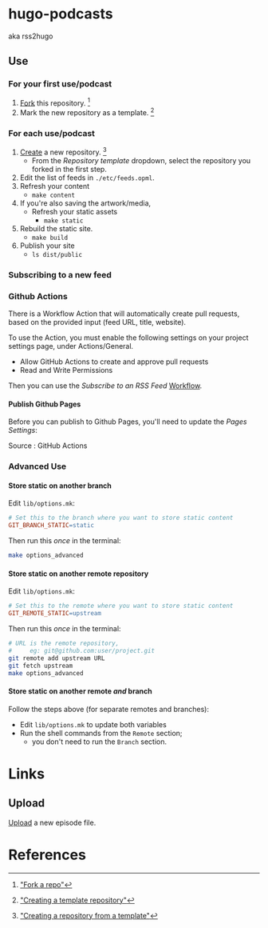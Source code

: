 # hugo-podcasts

aka rss2hugo

## Use

### For your first use/podcast

1.  [Fork](https://github.com/stvstnfrd/hugo-podcasts/fork)
    this repository.
    [^fork-a-repo]
2.  Mark the new repository as a template.
    [^create-template-repo]

### For each use/podcast

1.  [Create](https://github.com/new) a new repository.
    [^create-from-template]
    - From the _Repository template_ dropdown,
      select the repository you forked in the first step.
2.  Edit the list of feeds in `./etc/feeds.opml`.
3.  Refresh your content
    - `make content`
4.  If you're also saving the artwork/media,
    - Refresh your static assets
        - `make static`
5.  Rebuild the static site.
    - `make build`
6.  Publish your site
    - `ls dist/public`

### Subscribing to a new feed

### Github Actions

There is a Workflow Action that will automatically create pull requests,
based on the provided input (feed URL, title, website).

To use the Action, you must enable the following settings
on your project settings page, under Actions/General.

- Allow GitHub Actions to create and approve pull requests
- Read and Write Permissions

Then you can use the _Subscribe to an RSS Feed_
[Workflow](actions/workflows/subscribe.yml).

#### Publish Github Pages

Before you can publish to Github Pages,
you'll need to update the _Pages Settings_:

Source
: GitHub Actions


### Advanced Use

#### Store static on another branch

Edit `lib/options.mk`:

```Makefile
# Set this to the branch where you want to store static content
GIT_BRANCH_STATIC=static
```

Then run this _once_ in the terminal:

```sh
make options_advanced
```

#### Store static on another remote repository

Edit `lib/options.mk`:

```Makefile
# Set this to the remote where you want to store static content
GIT_REMOTE_STATIC=upstream
```

Then run this _once_ in the terminal:

```sh
# URL is the remote repository,
#     eg: git@github.com:user/project.git
git remote add upstream URL
git fetch upstream
make options_advanced
```

#### Store static on another remote _and_ branch

Follow the steps above (for separate remotes and branches):

- Edit `lib/options.mk` to update both variables
- Run the shell commands from the `Remote` section;
    - you don't need to run the `Branch` section.

# Links

## Upload

[Upload](../../upload/uploads/dist/uploads) a new episode file.


# References

[^create-template-repo]: ["Creating a template repository"](https://docs.github.com/en/repositories/creating-and-managing-repositories/creating-a-template-repository)
[^fork-a-repo]: ["Fork a repo"](https://docs.github.com/en/get-started/quickstart/fork-a-repo)
[^create-from-template]: ["Creating a repository from a template"](https://docs.github.com/en/repositories/creating-and-managing-repositories/creating-a-repository-from-a-template)
